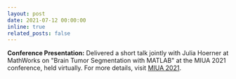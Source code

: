 ```yaml
---
layout: post
date: 2021-07-12 00:00:00
inline: true
related_posts: false
---
```


**Conference Presentation:** Delivered a short talk jointly with Julia Hoerner at MathWorks on "Brain Tumor Segmentation with MATLAB" at the MIUA 2021 conference, held virtually. For more details, visit [MIUA 2021](https://miua2021.com/).

